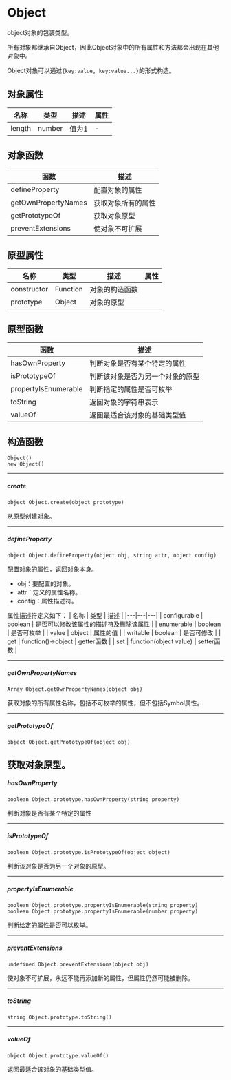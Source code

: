 # Object

object对象的包装类型。

所有对象都继承自Object，因此Object对象中的所有属性和方法都会出现在其他对象中。

Object对象可以通过`{key:value, key:value...}`的形式构造。

## 对象属性
| 名称 | 类型 | 描述 | 属性 |
|---|---|---|---|
| length | number | 值为1 | - |

## 对象函数

| 函数 | 描述 |
|---|---|
| defineProperty | 配置对象的属性 |
| getOwnPropertyNames | 获取对象所有的属性 |
| getPrototypeOf | 	获取对象原型 |
| preventExtensions | 使对象不可扩展 |

## 原型属性

| 名称 | 类型 | 描述 | 属性 |
|---|---|---|---|
| constructor | Function | 对象的构造函数 |
| prototype | Object | 对象的原型 |

## 原型函数

| 函数 | 描述 |
|---|---|
| hasOwnProperty | 判断对象是否有某个特定的属性 |
| isPrototypeOf | 判断该对象是否为另一个对象的原型 |
| propertyIsEnumerable | 判断指定的属性是否可枚举 |
| toString | 返回对象的字符串表示 |
| valueOf | 返回最适合该对象的基础类型值 |

## 构造函数

```
Object()
new Object()
```

--- 
##### create	
```
object Object.create(object prototype)
```

从原型创建对象。

---
##### defineProperty	
```
object Object.defineProperty(object obj, string attr, object config)	
```

配置对象的属性，返回对象本身。

- obj：要配置的对象。
- attr：定义的属性名称。
- config：属性描述符。

属性描述符定义如下：
| 名称 | 类型 | 描述 |
|---|---|---|
| configurable | boolean | 是否可以修改该属性的描述符及删除该属性 |
| enumerable | boolean | 是否可枚举 |
| value | object | 属性的值 |
| writable | boolean | 是否可修改 |
| get | function()->object | getter函数 |
| set | function(object value) | setter函数 |

---

##### getOwnPropertyNames	
```
Array Object.getOwnPropertyNames(object obj)
```

获取对象的所有属性名称，包括不可枚举的属性，但不包括Symbol属性。

---
##### getPrototypeOf	
```
object Object.getPrototypeOf(object obj)
```

获取对象原型。
---
##### hasOwnProperty	
```
boolean Object.prototype.hasOwnProperty(string property)	
```

判断对象是否有某个特定的属性

---
##### isPrototypeOf	
```
boolean Object.prototype.isPrototypeOf(object object)
```

判断该对象是否为另一个对象的原型。

---

##### propertyIsEnumerable	
```
boolean Object.prototype.propertyIsEnumerable(string property)	
boolean Object.prototype.propertyIsEnumerable(number property)	
```

判断给定的属性是否可以枚举。

---
##### preventExtensions	
```
undefined Object.preventExtensions(object obj)
```

使对象不可扩展，永远不能再添加新的属性，但属性仍然可能被删除。

---
##### toString
```
string Object.prototype.toString()
```

---
##### valueOf
```
object Object.prototype.valueOf()
```

返回最适合该对象的基础类型值。

